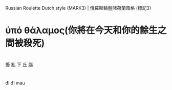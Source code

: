 Russian Roulette Dutch style (MARK3) | 俄羅斯輪盤賭荷蘭風格 (標記3)

# ὑπό θάλαμος(你將在今天和你的餘生之間被殺死)
#

 擾
 亂
 下
 丘
 腦
#

đi đi mau


